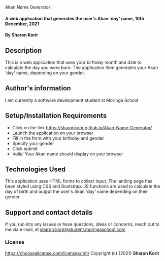 Akan Name Generator
#### A web application that generates the user's Akan 'day' name, 10th December, 2021
#### By **Sharon Korir**
## Description
This is a web application that uses your birthday month and date to calculate the day you were born. The application then generates your Akan 'day' name, depending on your gender.
## Author's information
I am currently a software development student at Moringa School
## Setup/Installation Requirements
* Click on the link https://sharonkorir.github.io/Akan-Name-Generator/
* Launch the application on your browser
* Fill in the form with your birthday and gender
* Specify your gender
* Click submit
* Voila! Your Akan name should display on your browser
## Technologies Used
This application uses HTML forms to collect input. The landing page has been styled using CSS and Bootstrap. JS functions are used to calculate the day of birth and output the user's Akan 'day' name depending on their gender.
## Support and contact details
If you run into any issues or have questions, ideas or concerns, reach out to me via e-mail, at sharon.korir@student.moringaschool.com
### License
https://choosealicense.com/licenses/mit/ 
Copyright (c) {2021} **Sharon Korir**

